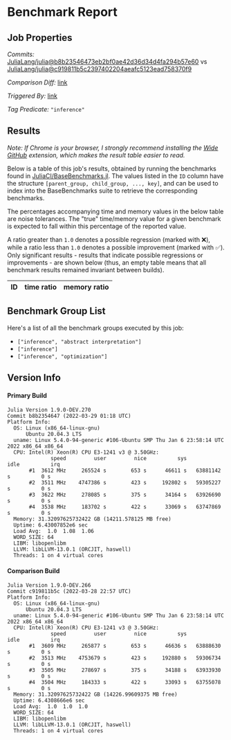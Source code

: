 # Benchmark Report

## Job Properties

*Commits:* [JuliaLang/julia@b8b23546473eb2bf0ae42d36d34d4fa294b57e60](https://github.com/JuliaLang/julia/commit/b8b23546473eb2bf0ae42d36d34d4fa294b57e60) vs [JuliaLang/julia@c919811b5c2397402204aeafc5123ead758370f9](https://github.com/JuliaLang/julia/commit/c919811b5c2397402204aeafc5123ead758370f9)

*Comparison Diff:* [link](https://github.com/JuliaLang/julia/compare/c919811b5c2397402204aeafc5123ead758370f9..b8b23546473eb2bf0ae42d36d34d4fa294b57e60)

*Triggered By:* [link](https://github.com/JuliaLang/julia/pull/44762#issuecomment-1081333884)

*Tag Predicate:* `"inference"`

## Results

*Note: If Chrome is your browser, I strongly recommend installing the [Wide GitHub](https://chrome.google.com/webstore/detail/wide-github/kaalofacklcidaampbokdplbklpeldpj?hl=en)
extension, which makes the result table easier to read.*

Below is a table of this job's results, obtained by running the benchmarks found in
[JuliaCI/BaseBenchmarks.jl](https://github.com/JuliaCI/BaseBenchmarks.jl). The values
listed in the `ID` column have the structure `[parent_group, child_group, ..., key]`,
and can be used to index into the BaseBenchmarks suite to retrieve the corresponding
benchmarks.

The percentages accompanying time and memory values in the below table are noise tolerances. The "true"
time/memory value for a given benchmark is expected to fall within this percentage of the reported value.

A ratio greater than `1.0` denotes a possible regression (marked with :x:), while a ratio less
than `1.0` denotes a possible improvement (marked with :white_check_mark:). Only significant results - results
that indicate possible regressions or improvements - are shown below (thus, an empty table means that all
benchmark results remained invariant between builds).

| ID | time ratio | memory ratio |
|----|------------|--------------|

## Benchmark Group List

Here's a list of all the benchmark groups executed by this job:

- `["inference", "abstract interpretation"]`
- `["inference"]`
- `["inference", "optimization"]`

## Version Info

#### Primary Build

```
Julia Version 1.9.0-DEV.270
Commit b8b2354647 (2022-03-29 01:18 UTC)
Platform Info:
  OS: Linux (x86_64-linux-gnu)
      Ubuntu 20.04.3 LTS
  uname: Linux 5.4.0-94-generic #106-Ubuntu SMP Thu Jan 6 23:58:14 UTC 2022 x86_64 x86_64
  CPU: Intel(R) Xeon(R) CPU E3-1241 v3 @ 3.50GHz: 
              speed         user         nice          sys         idle          irq
       #1  3612 MHz     265524 s        653 s      46611 s   63881142 s          0 s
       #2  3511 MHz    4747386 s        423 s     192802 s   59305227 s          0 s
       #3  3622 MHz     278085 s        375 s      34164 s   63926690 s          0 s
       #4  3538 MHz     183702 s        422 s      33069 s   63747869 s          0 s
  Memory: 31.32097625732422 GB (14211.578125 MB free)
  Uptime: 6.43007852e6 sec
  Load Avg:  1.0  1.08  1.06
  WORD_SIZE: 64
  LIBM: libopenlibm
  LLVM: libLLVM-13.0.1 (ORCJIT, haswell)
  Threads: 1 on 4 virtual cores

```

#### Comparison Build

```
Julia Version 1.9.0-DEV.266
Commit c919811b5c (2022-03-28 22:57 UTC)
Platform Info:
  OS: Linux (x86_64-linux-gnu)
      Ubuntu 20.04.3 LTS
  uname: Linux 5.4.0-94-generic #106-Ubuntu SMP Thu Jan 6 23:58:14 UTC 2022 x86_64 x86_64
  CPU: Intel(R) Xeon(R) CPU E3-1241 v3 @ 3.50GHz: 
              speed         user         nice          sys         idle          irq
       #1  3609 MHz     265877 s        653 s      46636 s   63888630 s          0 s
       #2  3513 MHz    4753679 s        423 s     192880 s   59306734 s          0 s
       #3  3505 MHz     278697 s        375 s      34188 s   63933930 s          0 s
       #4  3504 MHz     184333 s        422 s      33093 s   63755078 s          0 s
  Memory: 31.32097625732422 GB (14226.99609375 MB free)
  Uptime: 6.4308666e6 sec
  Load Avg:  1.0  1.0  1.0
  WORD_SIZE: 64
  LIBM: libopenlibm
  LLVM: libLLVM-13.0.1 (ORCJIT, haswell)
  Threads: 1 on 4 virtual cores

```
